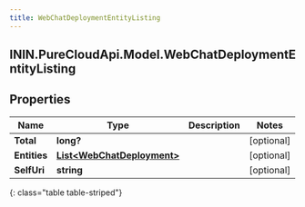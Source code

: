 ```yaml
---
title: WebChatDeploymentEntityListing
---
```

## ININ.PureCloudApi.Model.WebChatDeploymentEntityListing

## Properties

|Name | Type | Description | Notes|
|------------ | ------------- | ------------- | -------------|
| **Total** | **long?** |  | [optional] |
| **Entities** | [**List&lt;WebChatDeployment&gt;**](WebChatDeployment.html) |  | [optional] |
| **SelfUri** | **string** |  | [optional] |
{: class="table table-striped"}


